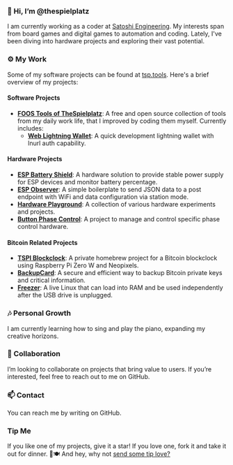 ### 👋 Hi, I’m @thespielplatz

I am currently working as a coder at [Satoshi Engineering](https://satoshiengineering.com/en/). My interests span from board games and digital games to automation and coding. Lately, I've been diving into hardware projects and exploring their vast potential.

### ⚙️ My Work
Some of my software projects can be found at [tsp.tools](https://tsp.tools/). Here's a brief overview of my projects:

#### Software Projects
- **[FOOS Tools of TheSpielplatz](https://github.com/thespielplatz/foos-tsp-tools)**: A free and open source collection of tools from my daily work life, that I improved by coding them myself. Currently includes:
  - **[Web Lightning Wallet](https://foss.tsp.tools/wallet)**: A quick development lightning wallet with lnurl auth capability.

#### Hardware Projects
- **[ESP Battery Shield](https://github.com/thespielplatz/esp-battery-shield)**: A hardware solution to provide stable power supply for ESP devices and monitor battery percentage.
- **[ESP Observer](https://github.com/thespielplatz/esp-observer)**: A simple boilerplate to send JSON data to a post endpoint with WiFi and data configuration via station mode.
- **[Hardware Playground](https://github.com/thespielplatz/hardware-playground)**: A collection of various hardware experiments and projects.
- **[Button Phase Control](https://github.com/thespielplatz/button-phase-control)**: A project to manage and control specific phase control hardware.

#### Bitcoin Related Projects
- **[TSPI Blockclock](https://github.com/thespielplatz/tspi-blockclock)**: A private homebrew project for a Bitcoin blockclock using Raspberry Pi Zero W and Neopixels.
- **[BackupCard](https://github.com/thespielplatz/BackupCard)**: A secure and efficient way to backup Bitcoin private keys and critical information.
- **[Freezer](https://github.com/thespielplatz/BackupCard/tree/main/freezer)**: A live Linux that can load into RAM and be used independently after the USB drive is unplugged.

### 🎶 Personal Growth
I am currently learning how to sing and play the piano, expanding my creative horizons.

### 🤝 Collaboration
I’m looking to collaborate on projects that bring value to users. If you’re interested, feel free to reach out to me on GitHub.

### 📫 Contact
You can reach me by writing on GitHub.

### Tip Me
If you like one of my projects, give it a star! If you love one, fork it and take it out for dinner. 🌟🍽️ And hey, why not [send some tip love?](https://thespielplatz.com/tip-jar)
